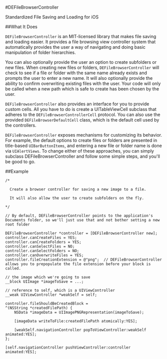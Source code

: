 #DEFileBrowserController


Standardized File Saving and Loading for iOS


##What It Does

`DEFileBrowserController` is an MIT-licensed library that makes file saving and loading easier. It provides a file browsing view controller system that automatically provides the user a way of navigating and doing basic manipulation of folder hierarchies.

You can also optionally provide the user an option to create subfolders or new files. When creating new files or folders, `DEFileBrowserController` will check to see if a file or folder with the same name already exists and prompts the user to enter a new name. It will also optionally provide the ability to confirm overwriting existing files with the user. Your code will only be called when a new path which is safe to create has been chosen by the user.

`DEFileBrowserController` also provides an interface for you to provide custom cells. All you have to do is create a UITableViewCell subclass that adheres to the `DEFileBrowserControllerCell` protocol. You can also use the provided `DEFileBrowserDefaultCell` class, which is the default cell used by the controllers.

`DEFileBrowserController` exposes mechanisms for customizing its behavior. For example, the default options to create files or folders are presented in title-based `UIBarButtonItems`, and entering a new file or folder name is done via `UIAlertViews`. To change either of these approaches, you can simply subclass DEFileBrowserController and follow some simple steps, and you'll be good to go.


##Example


	/*
	
	  Create a browser controller for saving a new image to a file.
	  
	  It will also allow the user to create subfolders on the fly.

	*/

	// By default, DEFileBrowserController points to the application's Documents folder, so we'll just use that and not bother setting a new root folder

	DEFileBrowserController *controller = [DEFileBrowserController new];	
	controller.canCreateFiles = YES;
	controller.canCreateFolders = YES;
	controller.canSelectFiles = NO;
	controller.canSelectFolders = NO;
	controller.canOverwriteFiles = YES;
	controller.fileCreationExtension = @"png";	// DEFileBrowserController allows you to prepopulate the file extension before your block is called.

	// the image which we're going to save
	__block UIImage *imageToSave = ...;

	// reference to self, which is a UIViewController
	__weak UIViewController *weakSelf = self;

	controller.fileShouldBeCreatedBlock =
    ^(NSString *createdFilePath) {
    	NSData *imageData = UIImagePNGRepresentation(imageToSave);

		[imageData writeToFile:createdFilePath atomically:YES];

		[weakSelf.navigationController popToViewController:weakSelf animated:YES];
    };

	[self.navigationController pushViewController:controller animated:YES];